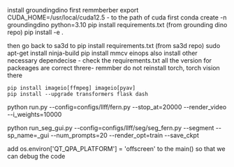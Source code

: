 install groundingdino first
    remmberber export CUDA_HOME=/usr/local/cuda12.5 - to the path of cuda first
    conda create -n groundingdino python=3.10
    pip install requirements.txt (from grounding dino repo)
    pip install -e .

then go back to sa3d to 
    pip install requirements.txt  (from sa3d repo)
    sudo apt-get install ninja-build
    pip install mmcv einops 
    also install other necessary dependecise - check the requirements.txt all the version for packeages are correct threre- remmber do not reinstall torch, torch vision there

    pip install imageio[ffmpeg] imageio[pyav]
    pip install --upgrade transformers flask dash

python run.py --config=configs/llff/fern.py --stop_at=20000 --render_video --i_weights=10000

python run_seg_gui.py --config=configs/llff/seg/seg_fern.py --segment --sp_name=_gui --num_prompts=20 --render_opt=train --save_ckpt


add os.environ['QT_QPA_PLATFORM'] = 'offscreen' to the main() so that we can debug the code